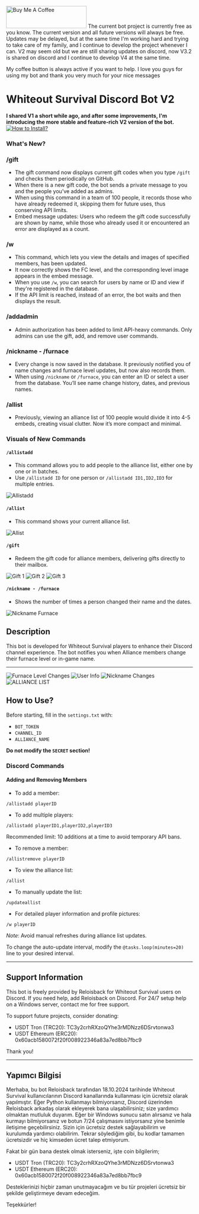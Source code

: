
<a href="https://www.buymeacoffee.com/reloisback" target="_blank"><img src="https://cdn.buymeacoffee.com/buttons/v2/default-yellow.png" alt="Buy Me A Coffee" style="height: 60px !important;width: 217px !important;" ></a>
The current bot project is currently free as you know.
The current version and all future versions will always be free.
Updates may be delayed, but at the same time I'm working hard and trying to take care of my family, and I continue to develop the project whenever I can.
V2 may seem old but we are still sharing updates on discord, now V3.2 is shared on discord and I continue to develop V4 at the same time.

My coffee button is always active if you want to help.
I love you guys for using my bot and thank you very much for your nice messages
# Whiteout Survival Discord Bot V2

**I shared V1 a short while ago, and after some improvements, I'm introducing the more stable and feature-rich V2 version of the bot.**
[![How to Install? ](https://github.com/Reloisback/test/blob/main/howinstall.png?raw=true)](https://youtu.be/sWPjBpMhb3s)
### What's New?

### **/gift**
* The gift command now displays current gift codes when you type `/gift` and checks them periodically on GitHub.
* When there is a new gift code, the bot sends a private message to you and the people you’ve added as admins.
* When using this command in a team of 100 people, it records those who have already redeemed it, skipping them for future uses, thus conserving API limits.
* Embed message updates: Users who redeem the gift code successfully are shown by name, while those who already used it or encountered an error are displayed as a count.

### **/w**
* This command, which lets you view the details and images of specified members, has been updated.
* It now correctly shows the FC level, and the corresponding level image appears in the embed message.
* When you use `/w`, you can search for users by name or ID and view if they're registered in the database.
* If the API limit is reached, instead of an error, the bot waits and then displays the result.

### **/addadmin**
* Admin authorization has been added to limit API-heavy commands. Only admins can use the gift, add, and remove user commands.

### **/nickname - /furnace**
* Every change is now saved in the database. It previously notified you of name changes and furnace level updates, but now also records them.
* When using `/nickname` or `/furnace`, you can enter an ID or select a user from the database. You’ll see name change history, dates, and previous names.

### **/allist**
* Previously, viewing an alliance list of 100 people would divide it into 4-5 embeds, creating visual clutter. Now it’s more compact and minimal.

### Visuals of New Commands

#### **`/allistadd`**
* This command allows you to add people to the alliance list, either one by one or in batches.
* Use `/allistadd ID` for one person or `/allistadd ID1,ID2,ID3` for multiple entries.

![Allistadd](https://github.com/Reloisback/test/blob/main/allistadd.png?raw=true)

#### **`/allist`**
* This command shows your current alliance list.

![Allist](https://github.com/Reloisback/test/blob/main/allist.png?raw=true)

#### **`/gift`**
* Redeem the gift code for alliance members, delivering gifts directly to their mailbox.

![Gift 1](https://github.com/Reloisback/test/blob/main/gift1.png?raw=true)
![Gift 2](https://github.com/Reloisback/test/blob/main/gift2.png?raw=true)
![Gift 3](https://github.com/Reloisback/test/blob/main/gift3.png?raw=true)

#### **`/nickname - /furnace`**
* Shows the number of times a person changed their name and the dates.

![Nickname Furnace](https://github.com/Reloisback/test/blob/main/nicknamefurnace.png?raw=true)

## Description

This bot is developed for Whiteout Survival players to enhance their Discord channel experience.
The bot notifies you when Alliance members change their furnace level or in-game name.

---
![Furnace Level Changes](https://serioyun.com/gif/1.png)
![User Info](https://serioyun.com/gif/2.png)
![Nickname Changes](https://serioyun.com/gif/3.png)
![ALLIANCE LIST](https://serioyun.com/gif/4.png)

## How to Use?

Before starting, fill in the `settings.txt` with:
- `BOT_TOKEN` 
- `CHANNEL_ID` 
- `ALLIANCE_NAME`

**Do not modify the `SECRET` section!**

### Discord Commands

#### Adding and Removing Members

- To add a member:
```
/allistadd playerID
```

- To add multiple players:
```
/allistadd playerID1,playerID2,playerID3
```
Recommended limit: 10 additions at a time to avoid temporary API bans.

- To remove a member:
```
/allistremove playerID
```

- To view the alliance list:
```
/allist
```

- To manually update the list:
```
/updateallist
```

- For detailed player information and profile pictures:
```
/w playerID
```

*Note*: Avoid manual refreshes during alliance list updates.

To change the auto-update interval, modify the `@tasks.loop(minutes=20)` line to your desired interval.

---

## Support Information

This bot is freely provided by Reloisback for Whiteout Survival users on Discord.
If you need help, add Reloisback on Discord. For 24/7 setup help on a Windows server, contact me for free support.

To support future projects, consider donating:
- USDT Tron (TRC20): TC3y2crhRXzoQYhe3rMDNzz6DSrvtonwa3
- USDT Ethereum (ERC20): 0x60acb1580072f20f008922346a83a7ed8bb7fbc9

Thank you!


---

## Yapımcı Bilgisi

Merhaba, bu bot Reloisback tarafından 18.10.2024 tarihinde Whiteout Survival kullanıcılarının Discord kanallarında kullanması için ücretsiz olarak yapılmıştır.
Eğer Python kullanmayı bilmiyorsanız, Discord üzerinden Reloisback arkadaş olarak ekleyerek bana ulaşabilirsiniz; size yardımcı olmaktan mutluluk duyarım.
Eğer bir Windows sunucu satın alırsanız ve hala kurmayı bilmiyorsanız ve botun 7/24 çalışmasını istiyorsanız yine benimle iletişime geçebilirsiniz. Sizin için ücretsiz destek sağlayabilirim ve kurulumda yardımcı olabilirim.
Tekrar söylediğim gibi, bu kodlar tamamen ücretsizdir ve hiç kimseden ücret talep etmiyorum.

Fakat bir gün bana destek olmak isterseniz, işte coin bilgilerim;
- USDT Tron (TRC20): TC3y2crhRXzoQYhe3rMDNzz6DSrvtonwa3
- USDT Ethereum (ERC20): 0x60acb1580072f20f008922346a83a7ed8bb7fbc9

Desteklerinizi hiçbir zaman unutmayacağım ve bu tür projeleri ücretsiz bir şekilde geliştirmeye devam edeceğim.

Teşekkürler!
